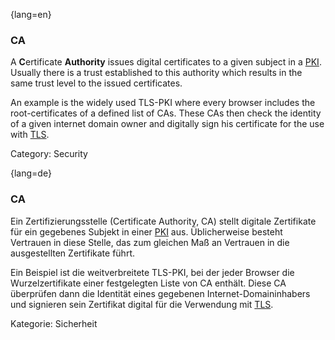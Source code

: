 {lang=en}
### CA

A **C**ertificate **Authority** issues digital certificates to a given subject
in a [PKI](#term-pki). Usually there is a trust established to this authority
which results in the same trust level to the issued certificates.

An example is the widely used TLS-PKI where every browser includes the
root-certificates of a defined list of CAs. These CAs then check the identity
of a given internet domain owner and digitally sign his certificate for the use
with [TLS](#term-tls).

Category: Security


{lang=de}
### CA

Ein Zertifizierungsstelle (Certificate Authority, CA) stellt digitale
Zertifikate für ein gegebenes Subjekt in einer [PKI](#term-pki)
aus. Üblicherweise besteht Vertrauen in diese Stelle, das zum gleichen
Maß an Vertrauen in die ausgestellten Zertifikate führt.

Ein Beispiel ist die weitverbreitete TLS-PKI, bei der jeder Browser
die Wurzelzertifikate einer festgelegten Liste von CA enthält. Diese
CA überprüfen dann die Identität eines gegebenen
Internet-Domaininhabers und signieren sein Zertifikat digital für die
Verwendung mit [TLS](#term-tls).

Kategorie: Sicherheit

